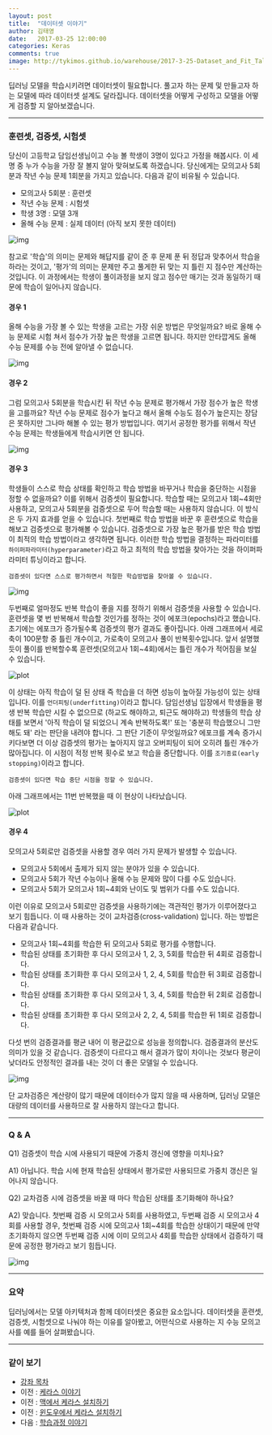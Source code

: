 ```yaml
---
layout: post
title:  "데이터셋 이야기"
author: 김태영
date:   2017-03-25 12:00:00
categories: Keras
comments: true
image: http://tykimos.github.io/warehouse/2017-3-25-Dataset_and_Fit_Talk_plot3.png
---
```

딥러닝 모델을 학습시키려면 데이터셋이 필요합니다. 풀고자 하는 문제 및 만들고자 하는 모델에 따라 데이터셋 설계도 달라집니다. 데이터셋을 어떻게 구성하고 모델을 어떻게 검증할 지 알아보겠습니다.

---

### 훈련셋, 검증셋, 시험셋

당신이 고등학교 담임선생님이고 수능 볼 학생이 3명이 있다고 가정을 해봅시다. 이 세 명 중 누가 수능을 가장 잘 볼지 알아 맞혀보도록 하겠습니다. 당신에게는 모의고사 5회분과 작년 수능 문제 1회분을 가지고 있습니다. 다음과 같이 비유될 수 있습니다. 
- 모의고사 5회분 : 훈련셋
- 작년 수능 문제 : 시험셋
- 학생 3명 : 모델 3개
- 올해 수능 문제 : 실제 데이터 (아직 보지 못한 데이터)

![img](http://tykimos.github.io/warehouse/2017-3-25-Dataset_and_Fit_Talk_3.png)

참고로 '학습'의 의미는 문제와 해답지를 같이 준 후 문제 푼 뒤 정답과 맞추어서 학습을 하라는 것이고, '평가'의 의미는 문제만 주고 풀게한 뒤 맞는 지 틀린 지 점수만 계산하는 것입니다. 이 과정에서는 학생이 풀이과정을 보지 않고 점수만 매기는 것과 동일하기 때문에 학습이 일어나지 않습니다.

#### 경우 1
올해 수능을 가장 볼 수 있는 학생을 고르는 가장 쉬운 방법은 무엇일까요? 바로 올해 수능 문제로 시험 쳐서 점수가 가장 높은 학생을 고르면 됩니다. 하지만 안타깝게도 올해 수능 문제를 수능 전에 알아낼 수 없습니다.

![img](http://tykimos.github.io/warehouse/2017-3-25-Dataset_and_Fit_Talk_4.png)

#### 경우 2
그럼 모의고사 5회분을 학습시킨 뒤 작년 수능 문제로 평가해서 가장 점수가 높은 학생을 고를까요? 작년 수능 문제로 점수가 높다고 해서 올해 수능도 점수가 높은지는 장담은 못하지만 그나마 해볼 수 있는 평가 방법입니다. 여기서 공정한 평가를 위해서 작년 수능 문제는 학생들에게 학습시키면 안 됩니다. 

![img](http://tykimos.github.io/warehouse/2017-3-25-Dataset_and_Fit_Talk_5.png)

#### 경우 3
학생들이 스스로 학습 상태를 확인하고 학습 방법을 바꾸거나 학습을 중단하는 시점을 정할 수 없을까요? 이를 위해서 검증셋이 필요합니다. 학습할 때는 모의고사 1회~4회만 사용하고, 모의고사 5회분을 검증셋으로 두어 학습할 때는 사용하지 않습니다. 이 방식은 두 가지 효과를 얻을 수 있습니다. 
첫번째로 학습 방법을 바꾼 후 훈련셋으로 학습을 해보고 검증셋으로 평가해볼 수 있습니다. 검증셋으로 가장 높은 평가를 받은 학습 방법이 최적의 학습 방법이라고 생각하면 됩니다. 이러한 학습 방법을 결정하는 파라미터를 `하이퍼파라미터(hyperparameter)`라고 하고 최적의 학습 방법을 찾아가는 것을 하이퍼파라미터 튜닝이라고 합니다.

    검증셋이 있다면 스스로 평가하면서 적절한 학습방법을 찾아볼 수 있습니다.

![img](http://tykimos.github.io/warehouse/2017-3-25-Dataset_and_Fit_Talk_6.png)

두번째로 얼마정도 반복 학습이 좋을 지를 정하기 위해서 검증셋을 사용할 수 있습니다. 훈련셋을 몇 번 반복해서 학습할 것인가를 정하는 것이 에포크(epochs)라고 했습니다. 초기에는 에포크가 증가될수록 검증셋의 평가 결과도 좋아집니다. 아래 그래프에서 세로축이 100문항 중 틀린 개수이고, 가로축이 모의고사 풀이 반복횟수입니다. 앞서 설명했듯이 풀이를 반복할수록 훈련셋(모의고사 1회~4회)에서는 틀린 개수가 적어짐을 보실 수 있습니다. 

![plot](http://tykimos.github.io/warehouse/2017-3-25-Dataset_and_Fit_Talk_plot2.png)

이 상태는 아직 학습이 덜 된 상태 즉 학습을 더 하면 성능이 높아질 가능성이 있는 상태입니다. 이를 `언더피팅(underfitting)`이라고 합니다. 담임선생님 입장에서 학생들을 평생 반복 학습만 시킬 수 없으므로 (하교도 해야하고, 퇴근도 해야하고) 학생들의 학습 상태를 보면서 '아직 학습이 덜 되었으니 계속 반복하도록!' 또는 '충분히 학습했으니 그만해도 돼' 라는 판단을 내려야 합니다. 그 판단 기준이 무엇일까요? 에포크를 계속 증가시키다보면 더 이상 검증셋의 평가는 높아지지 않고 오버피팅이 되어 오히려 틀린 개수가 많아집니다. 이 시점이 적정 반복 횟수로 보고 학습을 중단합니다. 이를 `조기종료(early stopping)`이라고 합니다. 

    검증셋이 있다면 학습 중단 시점을 정할 수 있습니다. 
    
아래 그래프에서는 11번 반복했을 때 이 현상이 나타났습니다. 

![plot](http://tykimos.github.io/warehouse/2017-3-25-Dataset_and_Fit_Talk_plot3.png)

#### 경우 4

모의고사 5회로만 검증셋을 사용할 경우 여러 가지 문제가 발생할 수 있습니다. 

- 모의고사 5회에서 출제가 되지 않는 분야가 있을 수 있습니다.
- 모의고사 5회가 작년 수능이나 올해 수능 문제와 많이 다를 수도 있습니다. 
- 모의고사 5회가 모의고사 1회~4회와 난이도 및 범위가 다를 수도 있습니다. 

이런 이유로 모의고사 5회로만 검증셋을 사용하기에는 객관적인 평가가 이루어졌다고 보기 힘듭니다. 이 때 사용하는 것이 교차검증(cross-validation) 입니다. 하는 방법은 다음과 같습니다.

- 모의고사 1회~4회를 학습한 뒤 모의고사 5회로 평가를 수행합니다. 
- 학습된 상태를 초기화한 후 다시 모의고사 1, 2, 3, 5회를 학습한 뒤 4회로 검증합니다.
- 학습된 상태를 초기화한 후 다시 모의고사 1, 2, 4, 5회를 학습한 뒤 3회로 검증합니다.
- 학습된 상태를 초기화한 후 다시 모의고사 1, 3, 4, 5회를 학습한 뒤 2회로 검증합니다.
- 학습된 상태를 초기화한 후 다시 모의고사 2, 2, 4, 5회를 학습한 뒤 1회로 검증합니다.

다섯 번의 검증결과를 평균 내어 이 평균값으로 성능을 정의합니다. 검증결과의 분산도 의미가 있을 것 같습니다. 검증셋이 다르다고 해서 결과가 많이 차이나는 것보다 평균이 낮더라도 안정적인 결과를 내는 것이 더 좋은 모델일 수 있습니다.

![img](http://tykimos.github.io/warehouse/2017-3-25-Dataset_and_Fit_Talk_7.png)

단 교차검증은 계산량이 많기 때문에 데이터수가 많지 않을 때 사용하며, 딥러닝 모델은 대량의 데이터를 사용하므로 잘 사용하지 않는다고 합니다. 

---

### Q & A

Q1) 검증셋이 학습 시에 사용되기 때문에 가중치 갱신에 영향을 미치나요?

A1) 아닙니다. 학습 시에 현재 학습된 상태에서 평가로만 사용되므로 가중치 갱신은 일어나지 않습니다.

Q2) 교차검증 시에 검증셋을 바꿀 때 마다 학습된 상태를 초기화해야 하나요?

A2) 맞습니다. 첫번째 검증 시 모의고사 5회를 사용하였고, 두번째 검증 시 모의고사 4회를 사용할 경우, 첫번째 검증 시에 모의고사 1회~4회를 학습한 상태이기 때문에 만약 초기화하지 않으면 두번째 검증 시에 이미 모의고사 4회를 학습한 상태에서 검증하기 때문에 공정한 평가라고 보기 힘듭니다.

![img](http://tykimos.github.io/warehouse/2017-3-25-Dataset_and_Fit_Talk_8.png)

---

### 요약

딥러닝에서는 모델 아키텍처과 함께 데이터셋은 중요한 요소입니다. 데이터셋을 훈련셋, 검증셋, 시험셋으로 나눠야 하는 이유를 알아봤고, 어떤식으로 사용하는 지 수능 모의고사를 예를 들어 살펴봤습니다.

---

### 같이 보기

* [강좌 목차](https://tykimos.github.io/lecture/)
* 이전 : [케라스 이야기](https://tykimos.github.io/2017/01/27/Keras_Talk/)
* 이전 : [맥에서 케라스 설치하기](https://tykimos.github.io/2017/08/07/Keras_Install_on_Mac/)
* 이전 : [윈도우에서 케라스 설치하기](https://tykimos.github.io/2017/08/07/Keras_Install_on_Windows/)    
* 다음 : [학습과정 이야기](https://tykimos.github.io/2017/03/25/Fit_Talk/)

